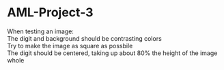 # AML-Project-3
When testing an image:   
The digit and background should be contrasting colors  
Try to make the image as square as possbile  
The digit should be centered, taking up about 80% the height of the image whole  

